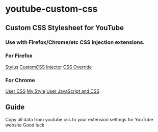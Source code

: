 
# youtube-custom-css

## Custom CSS Stylesheet for YouTube

  

### Use with Firefox/Chrome/etc CSS injection extensions.

  

### For Firefox
[Stylus](https://addons.mozilla.org/ru/firefox/addon/styl-us/)
[CustomCSS Injector](https://addons.mozilla.org/ru/firefox/addon/customcss-injector/)
[CSS Override](https://addons.mozilla.org/ru/firefox/addon/css-override/)

  

### For Chrome
[User CSS](https://chrome.google.com/webstore/detail/user-css/okpjlejfhacmgjkmknjhadmkdbcldfcb?hl=ru)
[My Style](https://chrome.google.com/webstore/detail/my-style/ljdhjpmbnkbengahefamnhmegbdifhlb?hl=ru)
[User JavaScript and CSS](https://chrome.google.com/webstore/detail/user-javascript-and-css/nbhcbdghjpllgmfilhnhkllmkecfmpld?hl=ru)

## Guide
Copy all data from youtube.css to your extension settings for YouTube website
Good luck
